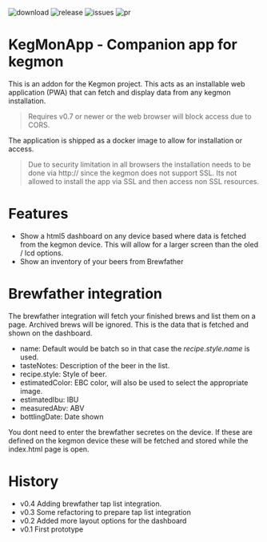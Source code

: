 
![download](https://img.shields.io/github/downloads/mp-se/kegmonapp/total) 
![release](https://img.shields.io/github/v/release/mp-se/kegmonapp?label=latest%20release)
![issues](https://img.shields.io/github/issues/mp-se/kegmonapp)
![pr](https://img.shields.io/github/issues-pr/mp-se/kegmonapp)

# KegMonApp - Companion app for kegmon

This is an addon for the Kegmon project. This acts as an installable web application (PWA) that can fetch and display data from any kegmon installation. 

> Requires v0.7 or newer or the web browser will block access due to CORS.

The application is shipped as a docker image to allow for installation or access.

> Due to security limitation in all browsers the installation needs to be done via http:// since the kegmon does not support SSL. Its not allowed to install the app via SSL and then access non SSL resources.


# Features

* Show a html5 dashboard on any device based where data is fetched from the kegmon device. This will allow for a larger screen than the oled / lcd options.
* Show an inventory of your beers from Brewfather
# Brewfather integration

The brewfather integration will fetch your finished brews and list them on a page. Archived brews will be ignored. This is the data that is fetched and shown on the dashboard.

* name: Default would be batch so in that case the *recipe.style.name* is used.
* tasteNotes: Description of the beer in the list.
* recipe.style: Style of beer.
* estimatedColor: EBC color, will also be used to select the appropriate image.
* estimatedIbu: IBU
* measuredAbv: ABV
* bottlingDate: Date shown

You dont need to enter the brewfather secretes on the device. If these are defined on the kegmon device these will be fetched and stored while the index.html page is open. 

# History

* v0.4 Adding brewfather tap list integration.
* v0.3 Some refactoring to prepare tap list integration 
* v0.2 Added more layout options for the dashboard
* v0.1 First prototype
